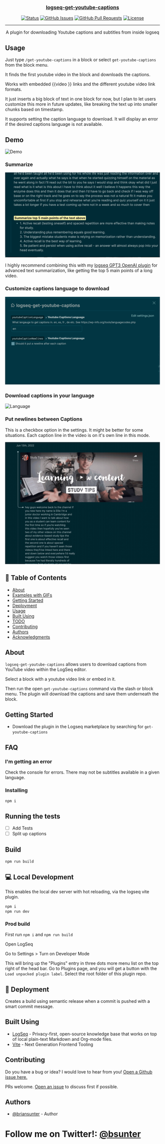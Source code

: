<p align="center">
  <a href="" rel="noopener">
</p>

<h3 align="center">logseq-get-youtube-captions</h3>

<div align="center">

[![Status](https://img.shields.io/badge/status-active-success.svg)]()
[![GitHub Issues](https://img.shields.io/github/issues/briansunter/logseq-get-youtube-captions.svg)](https://github.com/briansunter/logseq-get-youtube-captions)
[![GitHub Pull Requests](https://img.shields.io/github/issues-pr/briansunter/logseq-get-youtube-captions.svg)](https://github.com/briansunter/logseq-get-youtube-captions)
[![License](https://img.shields.io/badge/license-MIT-blue.svg)](/LICENSE)

</div>

---

<p align="center"> A plugin for downloading Youtube captions and subtitles from inside logseq
    <br>
</p>

## Usage

Just type `/get-youtube-captions` in a block or select `get-youtube-captions` from the block menu.

It finds the first youtube video in the block and downloads the captions.

Works with embedded {{video }} links and the different youtube video link formats.

It just inserts a big block of text in one block for now, but I plan to let users customize this more in future updates, like breaking the text up into smaller chunks based on timestamp.

It supports setting the caption language to download. It will display an error if the desired captions language is not available.

## Demo

![Demo](./docs/demo.gif)

### Summarize

![Summarize](./docs/summarize.png)

I highly recommend combining this with my [logseq GPT3 OpenAI plugin](https://github.com/briansunter/logseq-plugin-gpt3-openai) for advanced text summarization, like getting the top 5 main points of a long video.

### Customize captions language to download

![Settings](./docs/settings.png)

### Download captions in your language

![Language](./docs/language.gif)

### Put newlines between Captions

This is a checkbox option in the settings. It might be better for some situations. Each caption line in the video is on it's own line in this mode.

![newline](docs/newline.jpg)

## 📝 Table of Contents

- [About](#about)
- [Examples with GIFs](#examples)
- [Getting Started](#getting_started)
- [Deployment](#deployment)
- [Usage](#usage)
- [Built Using](#built_using)
- [TODO](../TODO.md)
- [Contributing](../CONTRIBUTING.md)
- [Authors](#authors)
- [Acknowledgments](#acknowledgement)

## About <a name = "about"></a>

`logseq-get-youtube-captions` allows users to download captions from YouTube video within the LogSeq editor.

Select a block with a youtube video link or embed in it.

Then run the open `get-youtube-captions` command via the slash or block menu. The plugin will download the captions and save them underneath the block.

## Getting Started <a name = "getting_started"></a>

- Download the plugin in the Logseq marketplace by searching for `get-youtube-captions`

## FAQ <a name = "faq"></a>

### I'm getting an error

Check the console for errors. There may not be subtitles available in a given language.

### Installing

```
npm i
```

## Running the tests <a name = "tests"></a>

- [ ] Add Tests
- [ ] Split up captions

## Build <a name="usage"></a>

```
npm run build
```

## 💻 Local Development

This enables the local dev server with hot reloading, via the logseq vite plugin.

```
npm i
npm run dev
```

### Prod build

First run `npm i` and `npm run build`

Open LogSeq

Go to Settings > Turn on Developer Mode

This will bring up the "Plugins" entry in three dots more menu list on the top right of the head bar. Go to Plugins page, and you will get a button with the  `Load unpacked plugin label`. Select the root folder of this plugin repo.

## 🚀 Deployment <a name = "deployment"></a>

Creates a build using semantic release when a commit is pushed with a smart commit message.

## Built Using <a name = "built_using"></a>

- [LogSeq](https://logseq.com/) - Privacy-first, open-source knowledge base that works on top of local plain-text Markdown and Org-mode files.
- [Vite](https://vitejs.dev/) - Next Generation Frontend Tooling

## Contributing <a name = "contributing"></a>

Do you have a bug or idea? I would love to hear from you! [Open a Github issue here.](https://github.com/briansunter/logseq-get-youtube-captions/issues/new)

PRs welcome. [Open an issue](https://github.com/briansunter/logseq-get-youtube-captions/issues/new) to discuss first if possible.

## Authors <a name = "authors"></a>

- [@briansunter](https://github.com/briansunter) - Author

# Follow me on Twitter!: [@bsunter](https://twitter.com/bsunter)

